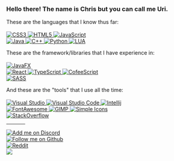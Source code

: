 <h3>Hello there! The name is Chris but you can call me Uri.</h3>

These are the languages that I know thus far:<br /><br />
<a href="#">
  <img alt="CSS3" src="https://img.shields.io/badge/CSS3-%231572B6.svg?style=for-the-badge&logo=css3&logoColor=white"/>
  <img alt="HTML5" src="https://img.shields.io/badge/HTML5-%23E34F26.svg?style=for-the-badge&logo=html5&logoColor=white"/>
  <img alt="JavaScript" src="https://img.shields.io/badge/JavaScript-%23F7DF1E.svg?style=for-the-badge&logo=javascript&logoColor=white"/><br />
  <img alt="Java" src="https://img.shields.io/badge/Java-%23007396?&style=for-the-badge&logo=Java&logoColor=white"/>
  <img alt="C++" src="https://img.shields.io/badge/-C++-%2300599C?&style=for-the-badge&logo=c%2B%2B&logoColor=white"/>
  <img alt="Python" src="https://img.shields.io/badge/Python-%2314354C.svg?style=for-the-badge&logo=python&logoColor=white"/>
  <img alt="LUA" src="https://img.shields.io/badge/LUA-%232C2D72.svg?style=for-the-badge&logo=lua&logoColor=white?color=red"/>
</a>
<br />

These are the framework/libraries that I have experience in:<br /><br />
<a href="#">
  <img alt="JavaFX" src="https://img.shields.io/badge/JavaFX-%23007396?&style=for-the-badge&logo=Java&logoColor=white"/><br />
  <img alt="React" src="https://img.shields.io/badge/React-%2320232a.svg?style=for-the-badge&logo=react&logoColor=%2361DAFB"/>
  <img alt="TypeScript" src="https://img.shields.io/badge/Typescript-%233178C6.svg?style=for-the-badge&logo=Typescript&logoColor=white"/>
  <img alt="CofeeScript" src="https://img.shields.io/badge/Cofeescript-%233e2723.svg?style=for-the-badge&logo=coffeescript&logoColor=%23white"/><br />
  <img alt="SASS" src="https://img.shields.io/badge/SASS-hotpink.svg?style=for-the-badge&logo=SASS&logoColor=white"/>
</a><br />

And these are the "tools" that I use all the time:<br /><br />
<a href="#">
    <img alt="Visual Studio" src="https://img.shields.io/badge/Visual%20Studio-%235C2D91?&style=for-the-badge&logo=Visual%20Studio&logoColor=white"/>
    <img alt="Visual Studio Code" src="https://img.shields.io/badge/VSCode-%23007ACC?&style=for-the-badge&logo=Visual%20Studio%20Code&logoColor=white"/>
    <img alt="Intellij" src="https://img.shields.io/badge/Intellij-%23000000?&style=for-the-badge&logo=Intellij%20IDEA&logoColor=white"/><br />
    <img alt="FontAwesome" src="https://img.shields.io/badge/FontAwesome-%23339AF0?&style=for-the-badge&logo=FontAwesome&logoColor=white"/>
    <img alt="GIMP" src="https://img.shields.io/badge/GIMP-%235C5543?&style=for-the-badge&logo=GIMP&logoColor=white"/>
    <img alt="Simple Icons" src="https://img.shields.io/badge/Simple%20Icons-%23111111?&style=for-the-badge&logo=Simple%20Icons&logoColor=white"/><br />
    <img alt="StackOverflow" src="https://img.shields.io/badge/Stack%20Overflow-%23F58025?&style=for-the-badge&logo=Stack%20Overflow&logoColor=white"/><br />
</a>

<hr width="10%" />
<a href="#"><img alt="Add me on Discord" src="https://img.shields.io/badge/uri%230001-%23F58025?label=Discord&style=social&logo=Discord"/></a><br />
<a href="#"><img alt="Follow me on Github" src="https://img.shields.io/github/followers/cmpdc?label=Github&style=social"/></a><br />
<a href="#"><img alt="Reddit" src="https://img.shields.io/badge/%40cmpdc-%23FF4500?label=Reddit&style=social&logo=Reddit"/></a><br />
<a href="https://twitter.com/cmpdc"><img src="https://img.shields.io/twitter/follow/cmpdc?label=Twitter&style=social"/></a><br />
